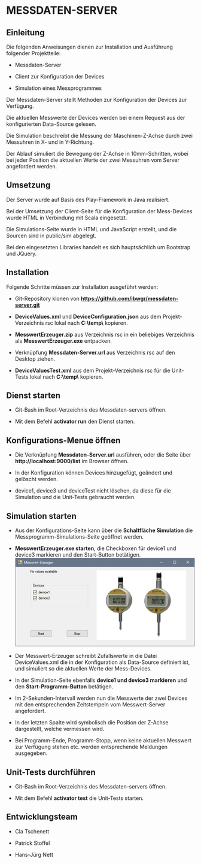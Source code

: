 # MESSDATEN-SERVER


## Einleitung

Die folgenden Anweisungen dienen zur Installation und Ausführung folgender Projektteile:
 
* Messdaten-Server 

* Client zur Konfiguration der Devices 

* Simulation eines Messprogrammes

Der Messdaten-Server stellt Methoden zur Konfiguration der Devices zur Verfügung. 

Die aktuellen Messwerte der Devices werden bei einem Request aus der konfigurierten Data-Source gelesen.


Die Simulation beschreibt die Messung der Maschinen-Z-Achse durch zwei Messuhren in X- und in Y-Richtung. 

Der Ablauf simuliert die Bewegung der Z-Achse in 10mm-Schritten, wobei bei jeder Position die aktuellen 
Werte der zwei Messuhren vom Server angefordert werden.


## Umsetzung

Der Server wurde auf Basis des Play-Framework in Java realisiert.

Bei der Umsetzung der Client-Seite für die Konfiguration der Mess-Devices wurde HTML in Verbindung mit Scala eingesetzt.

Die Simulations-Seite wurde in HTML und JavaScript erstellt, und die Sourcen sind in public/sim abgelegt.

Bei den eingesetzten Libraries handelt es sich hauptsächlich um Bootstrap und JQuery.


## Installation

Folgende Schritte müssen zur Installation ausgeführt werden:

* Git-Repository klonen von **https://github.com/ibwgr/messdaten-server.git**

* **DeviceValues.xml** und **DeviceConfiguration.json** aus dem Projekt-Verzeichnis rsc lokal nach **C:\temp\\** kopieren.

* **MesswertErzeuger.zip** aus Verzeichnis rsc in ein beliebiges Verzeichnis als **MesswertErzeuger.exe** entpacken.

* Verknüpfung **Messdaten-Server.url** aus Verzeichnis rsc auf den Desktop ziehen.

* **DeviceValuesTest.xml** aus dem Projekt-Verzeichnis rsc für die Unit-Tests lokal nach **C:\temp\\** kopieren.


## Dienst starten

* Git-Bash im Root-Verzeichnis des Messdaten-servers öffnen.

* Mit dem Befehl **activator run** den Dienst starten.


## Konfigurations-Menue öffnen

* Die Verknüpfung **Messdaten-Server.url** ausführen, oder die Seite über **http://localhost:9000/list** im Browser öffnen.

* In der Konfiguration können Devices hinzugefügt, geändert und gelöscht werden.

* device1, device3 und deviceTest nicht löschen, da diese für die Simulation und die Unit-Tests gebraucht werden.


## Simulation starten

* Aus der Konfigurations-Seite kann über die **Schaltfläche Simulation** die Messprogramm-Simulations-Seite geöffnet werden.

* **MesswertErzeuger.exe starten**, die Checkboxen für device1 und device3 markieren und den Start-Button betätigen.
    ![Screenshot](rsc/messwert_erzeuger.jpg)

* Der Messwert-Erzeuger schreibt Zufallswerte in die Datei DeviceValues.xml die in der Konfiguration als Data-Source definiert ist, und simuliert so die aktuellen Werte der Mess-Devices.

* In der Simulation-Seite ebenfalls **device1 und device3 markieren** und den **Start-Programm-Button** betätigen.

* Im 2-Sekunden-Intervall werden nun die Messwerte der zwei Devices mit den entsprechenden Zeitstempeln vom Messwert-Server angefordert.

* In der letzten Spalte wird symbolisch die Position der Z-Achse dargestellt, welche vermessen wird.

* Bei Programm-Ende, Programm-Stopp, wenn keine aktuellen Messwert zur Verfügung stehen etc. werden entsprechende Meldungen ausgegeben.


## Unit-Tests durchführen

* Git-Bash im Root-Verzeichnis des Messdaten-servers öffnen.

* Mit dem Befehl **activator test** die Unit-Tests starten.


## Entwicklungsteam

* Cla Tschenett

* Patrick Stoffel

* Hans-Jürg Nett
